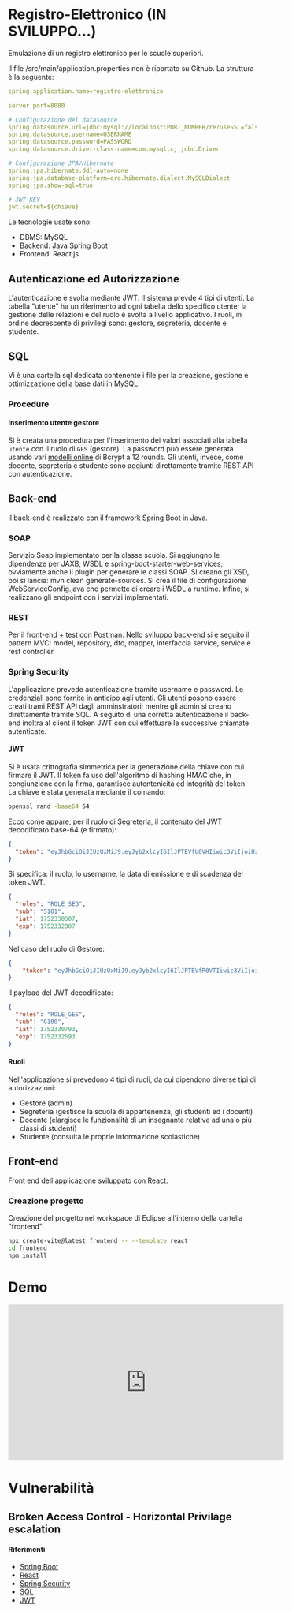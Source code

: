 # Registro-Elettronico (IN SVILUPPO...)
Emulazione di un registro elettronico per le scuole superiori. 

Il file /src/main/application.properties non è riportato su Github. La struttura è la seguente:
```yaml
spring.application.name=registro-elettronico

server.port=8080

# Configurazione del datasource
spring.datasource.url=jdbc:mysql://localhost:PORT_NUMBER/re?useSSL=false&serverTimezone=UTC&allowPublicKeyRetrieval=true
spring.datasource.username=USERNAME
spring.datasource.password=PASSWORD
spring.datasource.driver-class-name=com.mysql.cj.jdbc.Driver

# Configurazione JPA/Hibernate
spring.jpa.hibernate.ddl-auto=none
spring.jpa.database-platform=org.hibernate.dialect.MySQLDialect
spring.jpa.show-sql=true

# JWT KEY
jwt.secret=${chiave}
```

Le tecnologie usate sono: 
- DBMS: MySQL
- Backend: Java Spring Boot
- Frontend: React.js

## Autenticazione ed Autorizzazione
L'autenticazione è svolta mediante JWT.
Il sistema prevde 4 tipi di utenti. 
La tabella "utente" ha un riferimento ad ogni tabella dello specifico utente; la gestione delle relazioni e del ruolo è svolta a livello applicativo. 
I ruoli, in ordine decrescente di privilegi sono: gestore, segreteria, docente e studente.

## SQL
Vi è una cartella sql dedicata contenente i file per la creazione, gestione e ottimizzazione della base dati in MySQL.

### Procedure
#### Inserimento utente gestore
Si è creata una procedura per l'inserimento dei valori associati alla tabella ```utente``` con il ruolo di ```GES``` (gestore).
La password può essere generata usando vari <a href="https://bcrypt-generator.com/">modelli online</a> di Bcrypt a 12 rounds. 
Gli utenti, invece, come docente, segreteria e studente sono aggiunti direttamente tramite REST API con autenticazione.

## Back-end
Il back-end è realizzato con il framework Spring Boot in Java.

### SOAP
Servizio Soap implementato per la classe scuola. 
Si aggiungno le dipendenze per JAXB, WSDL e spring-boot-starter-web-services; ovviamente anche il plugin per generare le classi SOAP. SI creano gli XSD, poi si lancia: mvn clean generate-sources. Si crea il file di configurazione WebServiceConfig.java che permette di creare i WSDL a runtime. Infine, si realizzano gli endpoint con i servizi implementati.

### REST
Per il front-end + test con Postman. 
Nello sviluppo back-end si è seguito il pattern MVC: model, repository, dto, mapper, interfaccia service, service e rest controller.

### Spring Security
L'applicazione prevede autenticazione tramite username e password. Le credenziali sono fornite in anticipo agli utenti. 
Gli utenti posono essere creati trami REST API dagli amminstratori; mentre gli admin si creano direttamente tramite SQL. 
A seguito di una corretta autenticazione il back-end inoltra al client il token JWT con cui effettuare le successive chiamate autenticate.  

#### JWT
Si è usata crittografia simmetrica per la generazione della chiave con cui firmare il JWT. Il token fa uso dell'algoritmo di hashing HMAC che, in congiunzione con la firma, garantisce autentenicità ed integrità del token.
La chiave è stata generata mediante il comando:
```bash
openssl rand -base64 64
```

Ecco come appare, per il ruolo di Segreteria, il contenuto del JWT decodificato base-64 (e firmato):

```json
{
  "token": "eyJhbGciOiJIUzUxMiJ9.eyJyb2xlcyI6IlJPTEVfU0VHIiwic3ViIjoiUzEwMSIsImlhdCI6MTc1MjMzMDUwNywiZXhwIjoxNzUyMzMyMzA3fQ.nn34gSzGYS5RO4f8G8JBTEL0SsIy8l8xMCwJhH1BngC-AKVLkSTHtNKahQbGL40jhmB-5LLDDkcbfGpu5tSLOw"
}
```
Si specifica: il ruolo, lo username, la data di emissione e di scadenza del token JWT.
```json
{
  "roles": "ROLE_SEG",
  "sub": "S101",
  "iat": 1752330507,
  "exp": 1752332307
}
```

Nel caso del ruolo di Gestore:
```json
{
    "token": "eyJhbGciOiJIUzUxMiJ9.eyJyb2xlcyI6IlJPTEVfR0VTIiwic3ViIjoiRzEwMCIsImlhdCI6MTc1MjMzMDc5MywiZXhwIjoxNzUyMzMyNTkzfQ.weaMpgu3H_tqPD4HDOEn9AmG4wv83wbgX7Ueh64dwcRh0fWgThBEprqx3Y24rnL-4ptHATDjukIBanaNYt_seg"
}
```
Il payload del JWT decodificato:
```json
{
  "roles": "ROLE_GES",
  "sub": "G100",
  "iat": 1752330793,
  "exp": 1752332593
}
```
#### Ruoli
Nell'applicazione si prevedono 4 tipi di ruoli, da cui dipendono diverse tipi di autorizzazioni:
- Gestore (admin)
- Segreteria (gestisce la scuola di appartenenza, gli studenti ed i docenti)
- Docente (elargisce le funzionalità di un insegnante relative ad una o più classi di studenti)
- Studente (consulta le proprie informazione scolastiche)

## Front-end
Front end dell'applicazione sviluppato con React.

### Creazione progetto
Creazione del progetto nel workspace di Eclipse all'interno della cartella "frontend".

```bash
npx create-vite@latest frontend -- --template react
cd frontend
npm install
```

# Demo
<iframe width="560" height="315" src="https://www.youtube.com/embed/lo9Po2Kzl3c?si=ZyrX0hINrruGHXWg" title="YouTube video player" frameborder="0" allow="accelerometer; autoplay; clipboard-write; encrypted-media; gyroscope; picture-in-picture; web-share" referrerpolicy="strict-origin-when-cross-origin" allowfullscreen></iframe>

# Vulnerabilità
## Broken Access Control - Horizontal Privilage escalation

#### Riferimenti
- <a href="https://www.youtube.com/watch?v=Kq-DRboTVrc">Spring Boot</a>
- <a href="https://fullstackopen.com/en/">React</a> 
- <a href="https://www.youtube.com/watch?v=oeni_9g7too&t=333s">Spring Security</a>
- <a href="https://cs50.harvard.edu/sql/2024/">SQL</a>
- <a href="https://jwt.io/">JWT</a> 